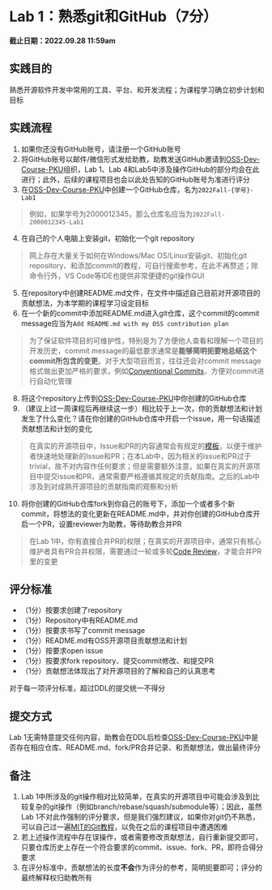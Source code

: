 # Lab 1：熟悉git和GitHub（7分）

**截止日期：2022.09.28 11:59am**

## 实践目的

熟悉开源软件开发中常用的工具、平台、和开发流程；为课程学习确立初步计划和目标

## 实践流程

1. 如果你还没有GitHub账号，请注册一个GitHub账号
2. 将GitHub账号以邮件/微信形式发给助教，助教发送GitHub邀请到[OSS-Dev-Course-PKU](https://github.com/OSS-Dev-Course-PKU)组织，Lab 1、Lab 4和Lab5中涉及操作GitHub的部分均会在此进行；此外，后续的课程项目也会以此处告知的GitHub账号为准进行评分
3. 在[OSS-Dev-Course-PKU](https://github.com/OSS-Dev-Course-PKU)中创建一个GitHub仓库，名为`2022Fall-{学号}-Lab1`
> 例如，如果学号为2000012345，那么仓库名应当为`2022Fall-2000012345-Lab1`
4. 在自己的个人电脑上安装git，初始化一个git repository
> 网上存在大量关于如何在Windows/Mac OS/Linux安装git、初始化git repository、和添加commit的教程，可自行搜索参考，在此不再赘述；除命令行外，VS Code等IDE也提供非常便捷的git操作GUI
5. 在repository中创建README.md文件，在文件中描述自己目前对开源项目的贡献想法，为本学期的课程学习设定目标
6. 在一个新的commit中添加README.md进入git仓库，这个commit的commit message应当为`Add README.md with my OSS contribution plan`
> 为了保证软件项目的可维护性，特别是为了方便他人查看和理解一个项目的开发历史，commit message的最低要求通常是**能够简明扼要地总结这个commit所包含的变更**。对于大型项目而言，往往还会对commit message格式做出更加严格的要求，例如[Conventional Commits](https://www.conventionalcommits.org/en/v1.0.0/)，方便对commit进行自动化管理
8. 将这个repository上传到[OSS-Dev-Course-PKU](https://github.com/OSS-Dev-Course-PKU)中你创建的GitHub仓库
9. （建议上过一周课程后再继续这一步）相比较于上一次，你的贡献想法和计划发生了什么变化？请在你创建的GitHub仓库中开启一个issue，用一句话描述贡献想法和计划的变化
> 在真实的开源项目中，Issue和PR的内容通常会有规定的[模板](https://docs.github.com/en/communities/using-templates-to-encourage-useful-issues-and-pull-requests/about-issue-and-pull-request-templates)，以便于维护者快速地处理新的Issue和PR；在本Lab中，因为相关的issue和PR过于trivial，故不对内容作任何要求；但是需要额外注意，如果在真实的开源项目中提交issue和PR，通常需要严格遵循其规定的贡献指南。之后的Lab中涉及到对成熟开源项目的贡献指南的观察和分析
10. 将你创建的GitHub仓库fork到你自己的账号下，添加一个或者多个新commit，将想法的变化更新在README.md中，并对你创建的GitHub仓库开启一个PR，设置reviewer为助教，等待助教合并PR
> 在Lab 1中，你有直接合并PR的权限；在真实的开源项目中，通常只有核心维护者具有PR合并权限，需要通过一轮或多轮[Code Review](https://en.wikipedia.org/wiki/Code_review)，才能合并PR里的变更

## 评分标准

- （1分）按要求创建了repository
- （1分）Repository中有README.md
- （1分）按要求书写了commit message
- （1分）README.md有OSS开源项目贡献想法和计划
- （1分）按要求open issue
- （1分）按要求fork repository、提交commit修改、和提交PR
- （1分）贡献想法体现出了对开源项目的了解和自己的认真思考

对于每一项评分标准，超过DDL的提交统一不得分

## 提交方式

Lab 1无需特意提交任何内容，助教会在DDL后检查[OSS-Dev-Course-PKU](https://github.com/OSS-Dev-Course-PKU)中是否存在相应仓库、README.md、fork/PR合并记录、和贡献想法，做出最终评分

## 备注

1. Lab 1中所涉及的git操作相对比较简单，在真实的开源项目中可能会涉及到比较复杂的git操作（例如branch/rebase/squash/submodule等）；因此，虽然Lab 1不对此作强制的评分要求，但是我们强烈建议，如果你对git仍不熟悉，可以自己过一遍[MIT的Git教程](https://missing.csail.mit.edu/2020/version-control/)，以免在之后的课程项目中遭遇困难
2. 若上述操作流程中存在误操作，或者需要修改贡献想法，自行重新提交即可，只要仓库历史上存在一个符合要求的commit、issue、fork、PR，即符合得分要求
3. 在评分标准中，贡献想法的长度**不会**作为评分的参考，简明扼要即可；评分的最终解释权归助教所有
